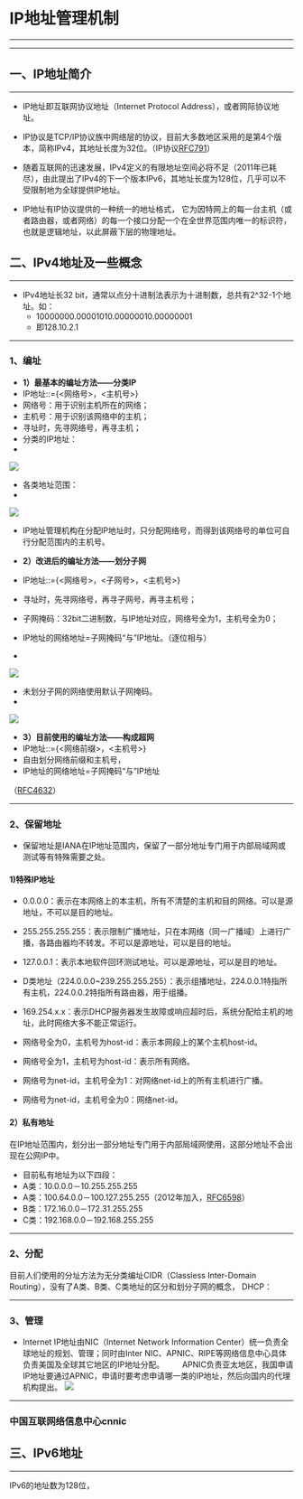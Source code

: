 # IP地址管理机制
________
***
## 一、IP地址简介
____
* IP地址即互联网协议地址（Internet Protocol Address），或者网际协议地址。

* IP协议是TCP/IP协议族中网络层的协议，目前大多数地区采用的是第4个版本，简称IPv4，其地址长度为32位。（IP协议[RFC791](http://datatracker.ietf.org/doc/rfc791/)）

* 随着互联网的迅速发展，IPv4定义的有限地址空间必将不足（2011年已耗尽），由此提出了IPv4的下一个版本IPv6，其地址长度为128位，几乎可以不受限制地为全球提供IP地址。

* IP地址有IP协议提供的一种统一的地址格式， 它为因特网上的每一台主机（或者路由器，或者网络）的每一个接口分配一个在全世界范围内唯一的标识符，也就是逻辑地址，以此屏蔽下层的物理地址。

## 二、IPv4地址及一些概念
***
* IPv4地址长32 bit，通常以点分十进制法表示为十进制数，总共有2^32-1个地址。如：
	* 10000000.00001010.00000010.00000001
	* 即128.10.2.1

***
### 1、编址

* __1）最基本的编址方法——分类IP__
 * IP地址::={<网络号>，<主机号>}
 * 网络号：用于识别主机所在的网络；
 * 主机号：用于识别该网络中的主机；
 * 寻址时，先寻网络号，再寻主机；
 * 分类的IP地址：
 * 
![](http://i.imgur.com/PvgOFJZ.jpg)

 * 各类地址范围：
 * 
![](http://i.imgur.com/WUjA8dU.jpg)

 * IP地址管理机构在分配IP地址时，只分配网络号，而得到该网络号的单位可自行分配范围内的主机号。


* __2）改进后的编址方法——划分子网__
 * IP地址::={<网络号>，<子网号>，<主机号>}
 * 寻址时，先寻网络号，再寻子网号，再寻主机号；
 * 子网掩码：32bit二进制数，与IP地址对应，网络号全为1，主机号全为0；
 * IP地址的网络地址=子网掩码“与”IP地址。（逐位相与）
 * 
![](http://i.imgur.com/wMP0nIH.jpg)

 * 未划分子网的网络使用默认子网掩码。
 * 
![](http://i.imgur.com/NHHz4Oz.jpg)


* __3）目前使用的编址方法——构成超网__
 * IP地址::={<网络前缀>，<主机号>}
 * 自由划分网络前缀和主机号，
 * IP地址的网络地址=子网掩码“与”IP地址

（[RFC4632](http://datatracker.ietf.org/doc/rfc4632/)）
***
### 2、保留地址
* 保留地址是IANA在IP地址范围内，保留了一部分地址专门用于内部局域网或测试等有特殊需要之处。

#### 1)特殊IP地址
* 0.0.0.0：表示在本网络上的本主机，所有不清楚的主机和目的网络。可以是源地址，不可以是目的地址。

* 255.255.255.255：表示限制广播地址，只在本网络（同一广播域）上进行广播，各路由器均不转发。不可以是源地址，可以是目的地址。

* 127.0.0.1：表示本地软件回环测试地址。可以是源地址，可以是目的地址。

* D类地址（224.0.0.0~239.255.255.255）：表示组播地址，224.0.0.1特指所有主机，224.0.0.2特指所有路由器，用于组播。

* 169.254.x.x：表示DHCP服务器发生故障或响应超时后，系统分配给主机的地址，此时网络大多不能正常运行。

* 网络号全为0，主机号为host-id：表示本网段上的某个主机host-id。

* 网络号全为1，主机号为host-id：表示所有网络。

* 网络号为net-id，主机号全为1：对网络net-id上的所有主机进行广播。

* 网络号为net-id，主机号全为0：网络net-id。

#### 2）私有地址
在IP地址范围内，划分出一部分地址专门用于内部局域网使用，这部分地址不会出现在公网IP中。


* 目前私有地址为以下四段：
 * A类：10.0.0.0－10.255.255.255
 * A类：100.64.0.0－100.127.255.255（2012年加入，[RFC6598](http://datatracker.ietf.org/doc/rfc6598/)）
 * B类：172.16.0.0－172.31.255.255
 * C类：192.168.0.0－192.168.255.255

***
### 2、分配
目前人们使用的分址方法为无分类编址CIDR（Classless Inter-Domain Routing），没有了A类、B类、C类地址的区分和划分子网的概念，
DHCP：

***
### 3、管理
* Internet IP地址由NIC（Internet Network Information Center）统一负责全球地址的规划、管理；同时由Inter NIC、APNIC、RIPE等网络信息中心具体负责美国及全球其它地区的IP地址分配。
　　APNIC负责亚太地区，我国申请IP地址要通过APNIC，申请时要考虑申请哪一类的IP地址，然后向国内的代理机构提出。
![](http://i.imgur.com/9lpjRar.gif)

***
### 中国互联网络信息中心cnnic

## 三、IPv6地址
***
IPv6的地址数为128位，




